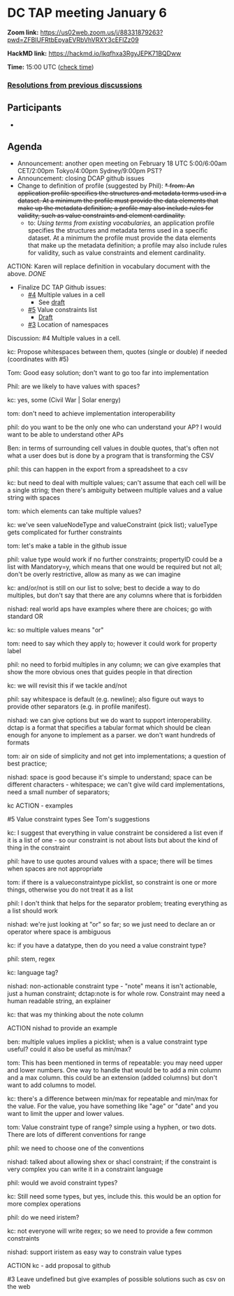 # DC TAP meeting January 6

**Zoom link:** https://us02web.zoom.us/j/88331879263?pwd=ZFBlUFRtbEpyaEVRbVhVRXY3cEFlZz09

**HackMD link:** https://hackmd.io/lkqfhxa3RgyJEPK71BQDww

**Time:** 15:00 UTC ([check time](https://www.timeanddate.com/worldclock/fixedtime.html?msg=DC+TAP&iso=20210106T15&p1=%3A&ah=1))


### [Resolutions from previous discussions](https://hackmd.io/tjFOwoqqTIid4jtfmVzkLg)

## Participants
*    
    
## Agenda
* Announcement: another open meeting on February 18 UTC 5:00/6:00am CET/2:00pm Tokyo/4:00pm Sydney/9:00pm PST?
* Announcement: closing DCAP github issues
* Change to definition of profile (suggested by Phil):
    ~~* from: An application profile specifies the structures and metadata terms used in a dataset. At a minimum the profile must provide the data elements that make up the metadata definition; a profile may also include rules for validity, such as value constraints and element cardinality.~~
    * to: *Using terms from existing vocabularies,* an application profile specifies the structures and metadata terms used in a specific dataset. At a minimum the profile must provide the data elements that make up the metadata definition; a profile may also include rules for validity, such as value constraints and element cardinality.

ACTION: Karen will replace definition in vocabulary document with the above. *DONE*

    
* Finalize DC TAP Github issues:
    * [#4](https://github.com/dcmi/dctap/issues/4) Multiple values in a cell
        * See [draft](https://github.com/dcmi/dctap/issues/5#issuecomment-756486195)
    * [#5](https://github.com/dcmi/dctap/issues/5) Value constraints list
        * [Draft](https://github.com/dcmi/dctap/issues/5#issuecomment-756189578)
    * [#3](https://github.com/dcmi/dctap/issues/3) Location of namespaces

Discussion:
#4 Multiple values in a cell. 

kc: Propose whitespaces between them, quotes (single or double) if needed (coordinates with #5)

Tom: Good easy solution; don't want to go too far into implementation

Phil: are we likely to have values with spaces?

kc: yes, some (Civil War | Solar energy)

tom: don't need to achieve implementation interoperability

phil: do you want to be the only one who can understand your AP? I would want to be able to understand other APs

Ben: in terms of surrounding cell values in double quotes, that's often not what a user does but is done by a program that is transforming the CSV

phil: this can happen in the export from a spreadsheet to a csv

kc: but need to deal with multiple values; can't assume that each cell will be a single string; then there's ambiguity between multiple values and a value string with spaces

tom: which elements can take multiple values?

kc: we've seen valueNodeType and valueConstraint (pick list); valueType gets complicated for further constraints

tom: let's make a table in the github issue

phil: value type would work if no further constraints; propertyID could be a list with Mandatory=y, which means that one would be required but not all; don't be overly restrictive, allow as many as we can imagine

kc: and/or/not is still on our list to solve; best to decide a way to do multiples, but don't say that there are any columns where that is forbidden 

nishad: real world aps have examples where there are choices; go with standard OR

kc: so multiple values means "or"

tom: need to say which they apply to; however it could work for property label

phil: no need to forbid multiples in any column; we can give examples that show the more obvious ones that guides people in that direction

kc: we will revisit this if we tackle and/not

phil: say whitespace is default (e.g. newline); also figure out ways to provide other separators (e.g. in profile manifest).

nishad: we can give options but we do want to support interoperability. dctap is a format that specifies a tabular format which should be clean enough for anyone to implement as a parser. we don't want hundreds of formats

tom: air on side of simplicity and not get into implementations; a question of best practice;

nishad: space is good because it's simple to understand; space can be different characters - whitespace; we can't give wild card implementations, need a small number of separators; 

kc ACTION - examples

#5 Value constraint types See Tom's suggestions

kc: I suggest that everything in value constraint be considered a list even if it is a list of one - so our constraint is not about lists but about the kind of thing in the constraint

phil: have to use  quotes around values with a space; there will be times when spaces are not appropriate

tom: if there is a valueconstraintype picklist, so constraint is one or more things, otherwise you do not treat it as a list

phil: I don't think that helps for the separator problem; treating everything as a list should work

nishad: we're just looking at "or" so far; so we just need to declare an or operator where space is ambiguous

kc: if you have a datatype, then do you need a value constraint type?

phil: stem, regex

kc: language tag? 

nishad: non-actionable constraint type - "note" means it isn't actionable, just a human constraint; dctap:note is for whole row. Constraint may need a human readable string, an explainer

kc: that was my thinking about the note column

ACTION nishad to provide an example 

ben: multiple values implies a picklist; when is a value constraint type useful? could it also be useful as min/max?

tom: This has been mentioned in terms of repeatable: you may need upper and lower numbers. One way to handle that would be to add a min column and a max column. this could be an extension (added columns) but don't want to add columns to model.  

kc: there's a difference between min/max for repeatable and min/max for the value. For the value, you have something like "age" or "date" and you want to limit the upper and lower values.

tom: Value constraint type of range? simple using a hyphen, or two dots. There are lots of different conventions for range

phil: we need to choose one of the conventions

nishad: talked about allowing shex or shacl constraint; if the constraint is very complex you can write it in a constraint language

phil: would we avoid constraint types? 

kc: Still need some types, but yes, include this. this would be an option for more complex operations

phil: do we need iristem?

kc: not everyone will write regex; so we need to provide a few common constraints

nishad: support iristem as easy way to constrain value types

ACTION kc - add proposal to github

#3 Leave undefined but give examples of possible solutions such as csv on the web


